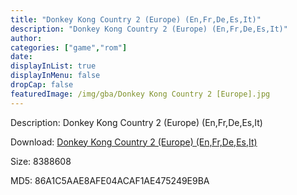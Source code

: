 ```yaml
---
title: "Donkey Kong Country 2 (Europe) (En,Fr,De,Es,It)"
description: "Donkey Kong Country 2 (Europe) (En,Fr,De,Es,It)"
author: 
categories: ["game","rom"]
date: 
displayInList: true
displayInMenu: false
dropCap: false
featuredImage: /img/gba/Donkey Kong Country 2 [Europe].jpg
---
```


Description: Donkey Kong Country 2 (Europe) (En,Fr,De,Es,It)

Download: <a style="text-decoration:underline;" href="https://mega.nz/#!mPJ0wKxA!GCXAlXgetx-hQgmZJAzmakKwhKvhMdFtQ2JVIZ9OAM0" target = "_blank" rel = "nofollow" > Donkey Kong Country 2 (Europe) (En,Fr,De,Es,It)</a>

Size: 8388608

MD5: 86A1C5AAE8AFE04ACAF1AE475249E9BA

